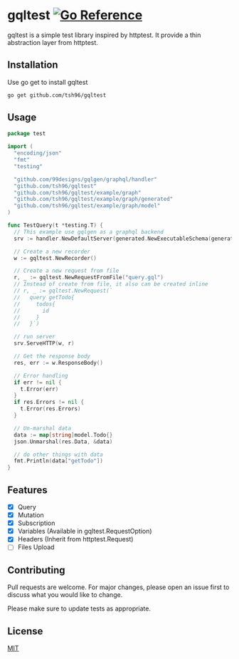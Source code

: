 # gqltest [![Go Reference](https://pkg.go.dev/badge/github.com/tsh96/gqltest.svg)](https://pkg.go.dev/github.com/tsh96/gqltest)

gqltest is a simple test library inspired by httptest. It provide a thin abstraction layer from httptest.

## Installation

Use go get to install gqltest

```bash
go get github.com/tsh96/gqltest
```

## Usage

```go
package test

import (
  "encoding/json"
  "fmt"
  "testing"

  "github.com/99designs/gqlgen/graphql/handler"
  "github.com/tsh96/gqltest"
  "github.com/tsh96/gqltest/example/graph"
  "github.com/tsh96/gqltest/example/graph/generated"
  "github.com/tsh96/gqltest/example/graph/model"
)

func TestQuery(t *testing.T) {
  // This example use gqlgen as a graphql backend
  srv := handler.NewDefaultServer(generated.NewExecutableSchema(generated.Config{Resolvers: &graph.Resolver{}}))

  // Create a new recorder
  w := gqltest.NewRecorder()

  // Create a new request from file
  r, _ := gqltest.NewRequestFromFile("query.gql")
  // Instead of create from file, it also can be created inline
  // r, _ := gqltest.NewRequest(`
  //   query getTodo{
  //     todos{
  //       id
  //     }
  //   }`)

  // run server
  srv.ServeHTTP(w, r)

  // Get the response body
  res, err := w.ResponseBody()

  // Error handling
  if err != nil {
    t.Error(err)
  }
  if res.Errors != nil {
    t.Error(res.Errors)
  }

  // Un-marshal data
  data := map[string]model.Todo{}
  json.Unmarshal(res.Data, &data)

  // do other things with data
  fmt.Println(data["getTodo"])
}
```

## Features

- [x] Query
- [x] Mutation
- [x] Subscription
- [x] Variables (Available in gqltest.RequestOption)
- [x] Headers (Inherit from httptest.Request)
- [ ] Files Upload

## Contributing

Pull requests are welcome. For major changes, please open an issue first to discuss what you would like to change.

Please make sure to update tests as appropriate.

## License

[MIT](https://choosealicense.com/licenses/mit/)
